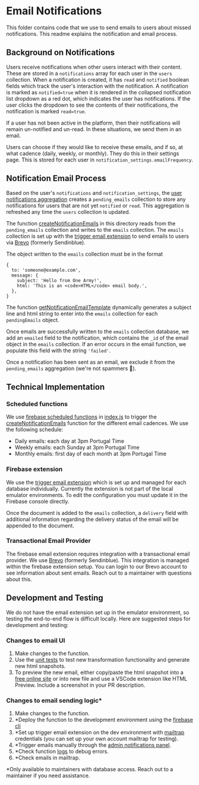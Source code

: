 # Email Notifications

This folder contains code that we use to send emails to users about missed notifications. This readme explains the notification and email process.

## Background on Notifications

Users receive notifications when other users interact with their content. These are stored in a `notifications` array for each user in the `users` collection. When a notification is created, it has `read` and `notified` boolean fields which track the user's interaction with the notification. A notification is marked as `notified=true` when it is rendered in the collapsed notification list dropdown as a red dot, which indicates the user has notifications. If the user clicks the dropdown to see the contents of their notifications, the notification is marked `read=true`.

If a user has not been active in the platform, then their notifications will remain un-notified and un-read. In these situations, we send them in an email.

Users can choose if they would like to receive these emails, and if so, at what cadence (daily, weekly, or monthly). They do this in their settings page. This is stored for each user in `notification_settings.emailFrequency`.

## Notification Email Process

Based on the user's `notifications` and `notification_settings`, the [user notifications aggregation](../aggregations/userNotifications.aggregations.ts) creates a `pending_emails` collection to store any notifications for users that are not yet `notified` or `read`. This aggregation is refreshed any time the `users` collection is updated.

The function [createNotificationEmails](./createNotificationEmails.ts) in this directory reads from the `pending_emails` collection and writes to the `emails` collection. The `emails` collection is set up with the [trigger email extension](https://firebase.google.com/docs/extensions/official/firestore-send-email) to send emails to users via [Brevo](https://www.brevo.com/) (formerly Sendinblue).

The object written to the `emails` collection must be in the format

```
{
  to: 'someone@example.com',
  message: {
    subject: 'Hello from One Army!',
    html: 'This is an <code>HTML</code> email body.',
  },
}
```

The function [getNotificationEmailTemplate](./getNotificationEmailTemplate.ts) dynamically generates a subject line and html string to enter into the `emails` collection for each `pendingEmails` object.

Once emails are successfully written to the `emails` collection database, we add an `emailed` field to the notification, which contains the `_id` of the email object in the `emails` collection. If an error occurs in the email function, we populate this field with the string `'failed'`.

Once a notification has been sent as an email, we exclude it from the `pending_emails` aggregation (we're not spammers 🙂).

## Technical Implementation

### Scheduled functions

We use [firebase scheduled functions](https://firebase.google.com/docs/functions/schedule-functions?gen=1st) in [index.js](./index.ts) to trigger the [createNotificationEmails](./createNotificationEmails.ts) function for the different email cadences. We use the following schedule:

- Daily emails: each day at 3pm Portugal Time
- Weekly emails: each Sunday at 3pm Portugal Time
- Monthly emails: first day of each month at 3pm Portugal Time

### Firebase extension

We use the [trigger email extension](https://firebase.google.com/docs/extensions/official/firestore-send-email) which is set up and managed for each database individually. Currently the extension is not part of the local emulator environments. To edit the configuration you must update it in the Firebase console directly.

Once the document is added to the `emails` collection, a `delivery` field with additional information regarding the delivery status of the email will be appended to the document.

### Transactional Email Provider

The firebase email extension requires integration with a transactional email provider. We use [Brevo](https://www.brevo.com/) (formerly Sendinblue). This integration is managed within the firebase extension setup. You can login to our Brevo account to see information about sent emails. Reach out to a maintainer with questions about this.

## Development and Testing

We do not have the email extension set up in the emulator environment, so testing the end-to-end flow is difficult locally. Here are suggested steps for development and testing:

### Changes to email UI

1. Make changes to the function.
2. Use the [unit tests](./createNotificationEmails.spec.ts) to test new transformation functionality and generate new html snapshots.
3. To preview the new email, either copy/paste the html snapshot into a [free online site](https://codebeautify.org/htmlviewer) or into new file and use a VSCode extension like HTML Preview. Include a screenshot in your PR description.

### Changes to email sending logic\*

1. Make changes to the function.
2. \*Deploy the function to the development environment using the [firebase cli](https://firebase.google.com/docs/functions/get-started?gen=1st)
3. \*Set up trigger email extension on the dev environment with [mailtrap](https://mailtrap.io/home) credentials (you can set up your own account mailtrap for testing).
4. \*Trigger emails manually through the [admin notifications panel](../../../src/modules/admin/pages/adminNotifications.tsx).
5. \*Check function [logs](https://firebase.google.com/docs/functions/writing-and-viewing-logs?gen=1st) to debug errors.
6. \*Check emails in mailtrap.

\*Only available to maintainers with database access. Reach out to a maintainer if you need assistance.
